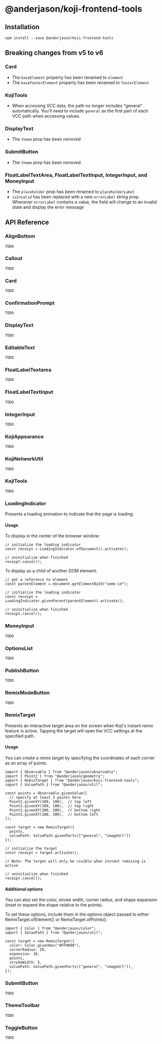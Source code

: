# @anderjason/koji-frontend-tools

## Installation

`npm install --save @anderjason/koji-frontend-tools`

## Breaking changes from v5 to v6

### Card

* The `baseElement` property has been renamed to `element`
* The `baseFooterElement` property has been renamed to `footerElement`

### KojiTools

* When accessing VCC data, the path no longer includes "general" automatically. You'll need to include `general` as the first part of each VCC path when accessing values.

### DisplayText

* The `theme` prop has been removed

### SubmitButton

* The `theme` prop has been removed

### FloatLabelTextArea, FloatLabelTextInput, IntegerInput, and MoneyInput

* The `placeholder` prop has been renamed to `placeholderLabel`
* `isInvalid` has been replaced with a new `errorLabel` string prop. Whenever `errorLabel` contains a value, the field will change to an invalid state and display the error message

## API Reference

### AlignBottom

`TODO`

### Callout

`TODO`

### Card

`TODO`

### ConfirmationPrompt

`TODO`

### DisplayText

`TODO`

### EditableText

`TODO`

### FloatLabelTextarea

`TODO`

### FloatLabelTextInput

`TODO`

### IntegerInput

`TODO`

### KojiAppearance

`TODO`

### KojiNetworkUtil

`TODO`

### KojiTools

`TODO`

### LoadingIndicator

Presents a loading animation to indicate that the page is loading.

#### Usage

To display in the center of the browser window:

```
// initialize the loading indicator
const receipt = LoadingIndicator.ofDocument().activate();

// uninitialize when finished
receipt.cancel();
```

To display as a child of another DOM element:

```
// get a reference to element
const parentElement = document.getElementById("some-id");

// initialize the loading indicator
const receipt = LoadingIndicator.givenParent(parentElement).activate();

// uninitialize when finished
receipt.cancel();
```

### MoneyInput

`TODO`

### OptionsList

`TODO`

### PublishButton

`TODO`

### RemixModeButton

`TODO`

### RemixTarget

Presents an interactive target area on the screen when Koji's instant remix feature is active. Tapping the target will open the VCC settings at the specified path.

#### Usage

You can create a remix target by specifying the coordinates of each corner as an array of points.

```
import { Observable } from "@anderjason/observable";
import { Point2 } from "@anderjason/geometry";
import { RemixTarget } from "@anderjason/koji-frontend-tools";
import { ValuePath } from "@anderjason/util";

const points = Observable.givenValue([
  // specify at least 3 points here
  Point2.givenXY(100, 100),  // top left
  Point2.givenXY(300, 100),  // top right
  Point2.givenXY(300, 200),  // bottom right
  Point2.givenXY(100, 200),  // bottom left
]);

const target = new RemixTarget({
  points,
  valuePath: ValuePath.givenParts(["general", "imageUrl"])
});

// initialize the target
const receipt = target.activate();

// Note: The target will only be visible when instant remixing is active

// uninitialize when finished
receipt.cancel();
```

#### Additional options

You can also set the color, stroke width, corner radius, and shape expansion (inset or expand the shape relative to the points).

To set these options, include them in the options object passed to either RemixTarget.ofElement() or RemixTarget.ofPoints().

```
import { Color } from "@anderjason/color";
import { ValuePath } from "@anderjason/util";

const target = new RemixTarget({
  color: Color.givenHex("#FF0000"),
  cornerRadius: 20,
  expansion: 10,
  points,
  strokeWidth: 5,
  valuePath: ValuePath.givenParts(["general", "imageUrl"]),
});
```

### SubmitButton

`TODO`

### ThemeToolbar

`TODO`

### ToggleButton

`TODO`
